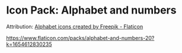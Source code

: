 # Icon Pack: Alphabet and numbers

Attribution: [Alphabet icons created by Freepik - Flaticon](https://www.flaticon.com/free-icons/alphabet)

https://www.flaticon.com/packs/alphabet-and-numbers-20?k=1654612830235
